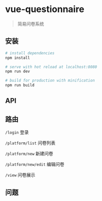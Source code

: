 # vue-questionnaire

> 简易问卷系统

## 安装

``` bash
# install dependencies
npm install

# serve with hot reload at localhost:8080
npm run dev

# build for production with minification
npm run build

```

## API

## 路由

`/login` 登录

`/platform/list` 问卷列表

`/platform/new` 新建问卷

`/platform/new/edit` 编辑问卷

`/view` 问卷展示


## 问题





